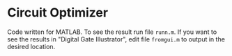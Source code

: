 # Circuit Optimizer 

Code written for MATLAB. 
To see the result run file `runn.m`. 
If you want to see the results in "Digital Gate Illustrator", edit file `fromgui.m` to output in the desired location. 

